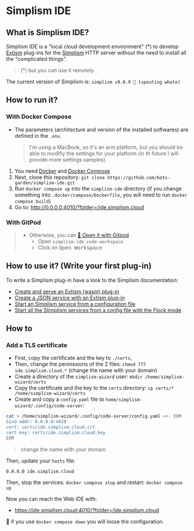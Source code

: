 # Simplism IDE

## What is Simplism IDE?

Simplism IDE is a "local cloud development environment" (*) to develop [Extism](https://extism.org/) plug-ins for the [Simplism](https://github.com/bots-garden/simplism#simplism-a-tiny-http-server-for-extism-plug-ins) HTTP server without the need to install all the "complicated things".

> (*) but you can use it remotely

The current version of Simplism is: `simplism v0.0.9 🐳 [spouting whale]`

## How to run it?

### With Docker Compose

- The parameters (architecture and version of the installed softwares) are defined in the `.env`.
  > I'm using a MacBook, so it's an arm platform, but you should be able to modifiy the settings for your platform (in th future I will provide more settings samples).

1. You need [Docker](https://www.docker.com/) and [Docker Compose](https://docs.docker.com/compose/)
2. Next, clone this repository: `git clone https://github.com/bots-garden/simplism-ide.git`
3. Run `docker compose up` into the `simplism-ide` directory (if you change something into `.docker/compose/Dockerfile`, you will need to run `docker compose build`)
4. Go to: http://0.0.0.0:4010/?folder=/ide.simplism.cloud

### With GitPod
> - Otherwise, you can [🍊 Open it with Gitpod](https://gitpod.io/#https://github.com/bots-garden/simplism-ide)
>   - Open `simplism-ide.code-workspace`
>   - Click on <kbd>Open Workspace</kbd>

## How to use it? (Write your first plug-in)

To write a Simplism plug-in have a look to the Simplism documentation:
- [Create and serve an Extism (wasm) plug-in](https://github.com/bots-garden/simplism/blob/main/docs/create-and-serve-wasm-plug-in.md)
- [Create a JSON service with an Extism plug-in](https://github.com/bots-garden/simplism/blob/main/docs/create-json-service.md)
- [Start an Simplism service from a configuration file](https://github.com/bots-garden/simplism/blob/main/docs/start-an-extism-service-with-config-file.md)
- [Start all the Slimplism services from a config file with the Flock mode](https://github.com/bots-garden/simplism/blob/main/docs/use-the-flock-mode.md)

## How to

### Add a TLS certificate

- First, copy the certificate and the key to `./certs`, 
- Then, change the permissions of the 2 files: `chmod 777 ide.simplism.cloud.*` (change the name with your domain)
- Create a directory of the `simplism-wizard` user:  `mkdir /home/simplism-wizard/certs`
- Copy the certificate and the key to the `certs` directory: `cp certs/* /home/simplism-wizard/certs`
- Create and copy a `config.yaml` file to `home/simplism-wizard/.config/code-server`:
```bash
cat > /home/simplism-wizard/.config/code-server/config.yaml <<- EOM
bind-addr: 0.0.0.0:4010
cert: certs/ide.simplism.cloud.crt
cert-key: certs/ide.simplism.cloud.key
EOM
```
> change the name with your domain

Then, update your `hosts` file:
```text
0.0.0.0 ide.simplism.cloud
```
Then, stop the services: `docker compose stop` and restart: `docker compose up`

Now you can reach the Web IDE with:
- https://ide.simplism.cloud:4010/?folder=/ide.simplism.cloud

👋 if you use `docker compose down` you will loose the configuration.

